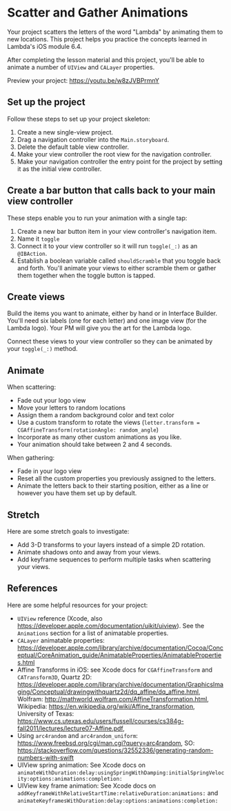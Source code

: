 # Scatter and Gather Animations

Your project scatters the letters of the word "Lambda" by animating them to new locations. This project helps you practice the concepts learned in Lambda's iOS module 6.4.

After completing the lesson material and this project, you'll be able to animate a number of `UIView` and `CALayer` properties.

Preview your project: https://youtu.be/w8zJVBPrmnY

## Set up the project

Follow these steps to set up your project skeleton:

1. Create a new single-view project. 
1. Drag a navigation controller into the `Main.storyboard`. 
1. Delete the default table view controller.
1. Make your view controller the root view for the navigation controller.
1. Make your navigation controller the entry point for the project by setting it as the initial view controller.

## Create a bar button that calls back to your main view controller

These steps enable you to run your animation with a single tap:

1. Create a new bar button item in your view controller's navigation item.
2. Name it `toggle`
3. Connect it to your view controller so it will run `toggle(_:)` as an `@IBAction`.
4. Establish a boolean variable called `shouldScramble` that you toggle back and forth. You'll animate your views to either scramble them or gather them together when the toggle button is tapped.

## Create views

Build the items you want to animate, either by hand or in Interface Builder. You'll need six labels (one for each letter) and one image view (for the Lambda logo). Your PM will give you the art for the Lambda logo.

Connect these views to your view controller so they can be animated by your `toggle(_:)` method.

## Animate

When scattering:

* Fade out your logo view
* Move your letters to random locations
* Assign them a random background color and text color
* Use a custom transform to rotate the views (`letter.transform = CGAffineTransform(rotationAngle: random_angle`)
* Incorporate as many other custom animations as you like.
* Your animation should take between 2 and 4 seconds.

When gathering:

* Fade in your logo view
* Reset all the custom properties you previously assigned to the letters.
* Animate the letters back to their starting position, either as a line or however you have them set up by default.

## Stretch

Here are some stretch goals to investigate:

* Add 3-D transforms to your layers instead of a simple 2D rotation.
* Animate shadows onto and away from your views.
* Add keyframe sequences to perform multiple tasks when scattering your views.

## References

Here are some helpful resources for your project:

* `UIView` reference (Xcode, also https://developer.apple.com/documentation/uikit/uiview). See the `Animations` section for a list of animatable properties.
* `CALayer` animatable properties: https://developer.apple.com/library/archive/documentation/Cocoa/Conceptual/CoreAnimation_guide/AnimatableProperties/AnimatableProperties.html
* Affine Transforms in iOS: see Xcode docs for `CGAffineTransform` and `CATransform3D`, Quartz 2D: https://developer.apple.com/library/archive/documentation/GraphicsImaging/Conceptual/drawingwithquartz2d/dq_affine/dq_affine.html, Wolfram: http://mathworld.wolfram.com/AffineTransformation.html, Wikipedia: https://en.wikipedia.org/wiki/Affine_transformation, University of Texas: https://www.cs.utexas.edu/users/fussell/courses/cs384g-fall2011/lectures/lecture07-Affine.pdf, 
* Using `arc4random` and `arc4random_uniform`: https://www.freebsd.org/cgi/man.cgi?query=arc4random, SO: https://stackoverflow.com/questions/32552336/generating-random-numbers-with-swift
* UIView spring animation: See Xcode docs on `animateWithDuration:delay:usingSpringWithDamping:initialSpringVelocity:options:animations:completion:`
* UIView key frame animation: See Xcode docs on `addKeyframeWithRelativeStartTime:relativeDuration:animations:` and `animateKeyframesWithDuration:delay:options:animations:completion:`